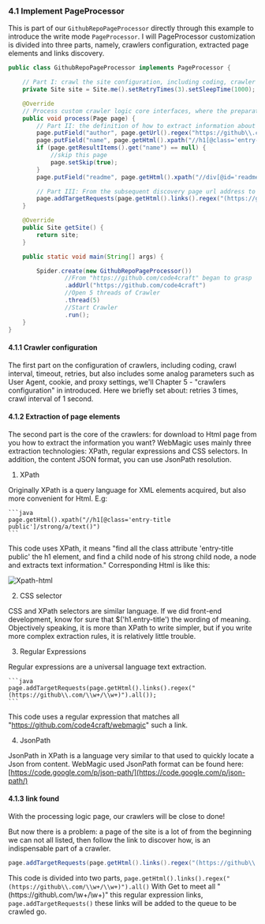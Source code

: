 ### 4.1 Implement PageProcessor

This is part of our `GithubRepoPageProcessor` directly through this example to introduce the write mode `PageProcessor`. I will PageProcessor customization is divided into three parts, namely, crawlers configuration, extracted page elements and links discovery.

```java
public class GithubRepoPageProcessor implements PageProcessor {

    // Part I: crawl the site configuration, including coding, crawler space, retries, etc.
    private Site site = Site.me().setRetryTimes(3).setSleepTime(1000);

    @Override
    // Process custom crawler logic core interfaces, where the preparation of extraction logic
    public void process(Page page) {
        // Part II: the definition of how to extract information about the page, and preserved
        page.putField("author", page.getUrl().regex("https://github\\.com/(\\w+)/.*").toString());
        page.putField("name", page.getHtml().xpath("//h1[@class='entry-title public']/strong/a/text()").toString());
        if (page.getResultItems().get("name") == null) {
            //skip this page
            page.setSkip(true);
        }
        page.putField("readme", page.getHtml().xpath("//div[@id='readme']/tidyText()"));

        // Part III: From the subsequent discovery page url address to crawler
        page.addTargetRequests(page.getHtml().links().regex("(https://github\\.com/[\w\-]+/[\w\-]+)").all());
    }

    @Override
    public Site getSite() {
        return site;
    }

    public static void main(String[] args) {

        Spider.create(new GithubRepoPageProcessor())
                //From "https://github.com/code4craft" began to grasp
                .addUrl("https://github.com/code4craft")
                //Open 5 threads of Crawler
                .thread(5)
                //Start Crawler
                .run();
    }
}
```

#### 4.1.1 Crawler configuration

The first part on the configuration of crawlers, including coding, crawl interval, timeout, retries, but also includes some analog parameters such as User Agent, cookie, and proxy settings, we'll Chapter 5 - "crawlers configuration" in introduced. Here we briefly set about: retries 3 times, crawl interval of 1 second.

#### 4.1.2 Extraction of page elements

The second part is the core of the crawlers: for download to Html page from you how to extract the information you want? WebMagic uses mainly three extraction technologies: XPath, regular expressions and CSS selectors. In addition, the content JSON format, you can use JsonPath resolution.

1. XPath

  Originally XPath is a query language for XML elements acquired, but also more convenient for Html. E.g:

	```java
	page.getHtml().xpath("//h1[@class='entry-title public']/strong/a/text()")
	```

  This code uses XPath, it means "find all the class attribute 'entry-title public' the h1 element, and find a child node of his strong child node, a node and extracts text information."
Corresponding Html is like this:

  ![Xpath-html](http://webmagic.qiniudn.com/oscimages/104607_Aqq8_190591.png)

2. CSS selector

  CSS and XPath selectors are similar language. If we did front-end development, know for sure that $('h1.entry-title') the wording of meaning. Objectively speaking, it is more than XPath to write simpler, but if you write more complex extraction rules, it is relatively little trouble.

3. Regular Expressions

  Regular expressions are a universal language text extraction.

	```java
	page.addTargetRequests(page.getHtml().links().regex("(https://github\\.com/\\w+/\\w+)").all());
	```

  This code uses a regular expression that matches all "https://github.com/code4craft/webmagic" such a link.

4. JsonPath

  JsonPath in XPath is a language very similar to that used to quickly locate a Json from content. WebMagic used JsonPath format can be found here: [https://code.google.com/p/json-path/](https://code.google.com/p/json-path/)

#### 4.1.3 link found

With the processing logic page, our crawlers will be close to done!

But now there is a problem: a page of the site is a lot of from the beginning we can not all listed, then follow the link to discover how, is an indispensable part of a crawler.

```java
page.addTargetRequests(page.getHtml().links().regex("(https://github\\.com/\\w+/\\w+)").all());
```

This code is divided into two parts, `page.getHtml().links().regex("(https://github\\.com/\\w+/\\w+)").all()` With Get to meet all "(https://github\\.com/\\w+/\\w+)" this regular expression links, `page.addTargetRequests()` these links will be added to the queue to be crawled go.
